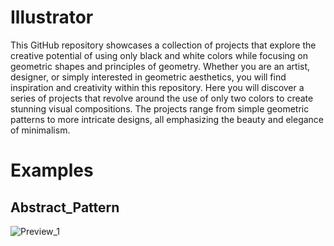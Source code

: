 # Illustrator
This GitHub repository showcases a collection of projects that explore the creative potential of using only black and white colors while focusing on geometric shapes and principles of geometry. Whether you are an artist, designer, or simply interested in geometric aesthetics, you will find inspiration and creativity within this repository.
Here you will discover a series of projects that revolve around the use of only two colors to create stunning visual compositions. The projects range from simple geometric patterns to more intricate designs, all emphasizing the beauty and elegance of minimalism.

# Examples
## Abstract_Pattern
![Preview_1](https://github.com/GiuliaBenvenuto/Illustrator/assets/74498333/0b26629a-2c12-4de3-b9c2-3b7c737db404)
